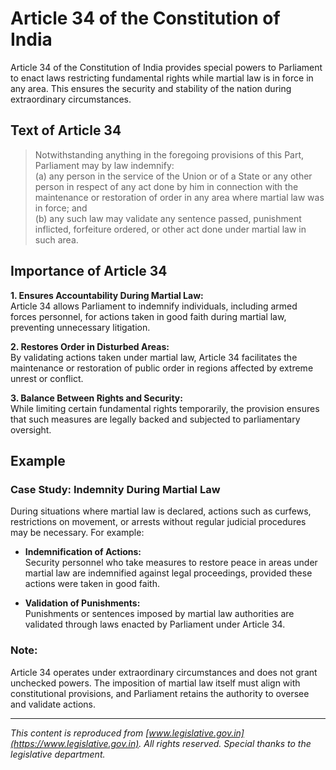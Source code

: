 # Article 34 of the Constitution of India

Article 34 of the Constitution of India provides special powers to Parliament to enact laws restricting fundamental rights while martial law is in force in any area. This ensures the security and stability of the nation during extraordinary circumstances.

## Text of Article 34

> Notwithstanding anything in the foregoing provisions of this Part, Parliament may by law indemnify:  
> (a) any person in the service of the Union or of a State or any other person in respect of any act done by him in connection with the maintenance or restoration of order in any area where martial law was in force; and  
> (b) any such law may validate any sentence passed, punishment inflicted, forfeiture ordered, or other act done under martial law in such area.

## Importance of Article 34

**1. Ensures Accountability During Martial Law:**  
Article 34 allows Parliament to indemnify individuals, including armed forces personnel, for actions taken in good faith during martial law, preventing unnecessary litigation.

**2. Restores Order in Disturbed Areas:**  
By validating actions taken under martial law, Article 34 facilitates the maintenance or restoration of public order in regions affected by extreme unrest or conflict.

**3. Balance Between Rights and Security:**  
While limiting certain fundamental rights temporarily, the provision ensures that such measures are legally backed and subjected to parliamentary oversight.

## Example

### Case Study: **Indemnity During Martial Law**

During situations where martial law is declared, actions such as curfews, restrictions on movement, or arrests without regular judicial procedures may be necessary. For example:

* **Indemnification of Actions:**  
  Security personnel who take measures to restore peace in areas under martial law are indemnified against legal proceedings, provided these actions were taken in good faith.

* **Validation of Punishments:**  
  Punishments or sentences imposed by martial law authorities are validated through laws enacted by Parliament under Article 34.

### Note:

Article 34 operates under extraordinary circumstances and does not grant unchecked powers. The imposition of martial law itself must align with constitutional provisions, and Parliament retains the authority to oversee and validate actions.

---

*This content is reproduced from [www.legislative.gov.in](https://www.legislative.gov.in). All rights reserved. Special thanks to the legislative department.*
